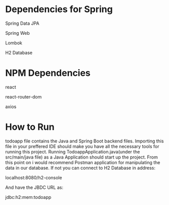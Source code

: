 # Dependencies for Spring

Spring Data JPA

Spring Web

Lombok

H2 Database

# NPM Dependencies

react

react-router-dom

axios

# How to Run

todoapp file contains the Java and Spring Boot backend files. Importing this file in your preffered IDE should make you have all the necessary tools for running this project. Running TodoappApplication.java(under the src/main/java file) as a Java Application should start up the project. From this point on i would recommend Postman application for manipulating the data in our database. If not you can connect to H2 Database in address:

localhost:8080/h2-console

And have the JBDC URL as:

jdbc:h2:mem:todoapp
